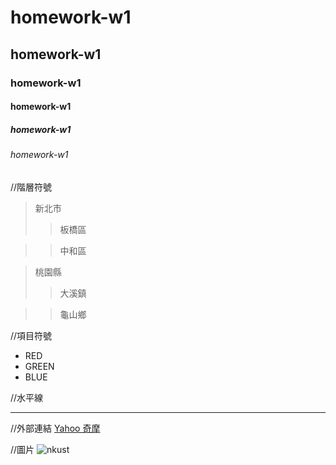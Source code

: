 # homework-w1
## homework-w1
### homework-w1
#### homework-w1
##### homework-w1
###### homework-w1

//階層符號
>新北市
>>板橋區

>>中和區

>桃園縣
>>大溪鎮

>>龜山鄉

//項目符號
* RED
* GREEN
* BLUE

//水平線
***

//外部連結
[Yahoo 奇摩](https://tw.yahoo.com/)

//圖片
![nkust](nkust.png"nkust")
